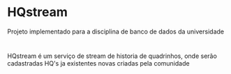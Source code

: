 # HQstream
Projeto implementado para a disciplina de banco de dados da universidade
#
HQstream é um serviço de stream de historia de quadrinhos, onde serão cadastradas HQ's ja existentes novas criadas pela comunidade
